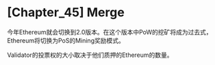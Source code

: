 # [Chapter_45] Merge

今年Ethereum就会切换到2.0版本。在这个版本中PoW的挖矿将成为过去式，Ethereum将切换为PoS的Mining奖励模式。

Validator的投票权的大小取决于他们质押的Ethereum的数量。